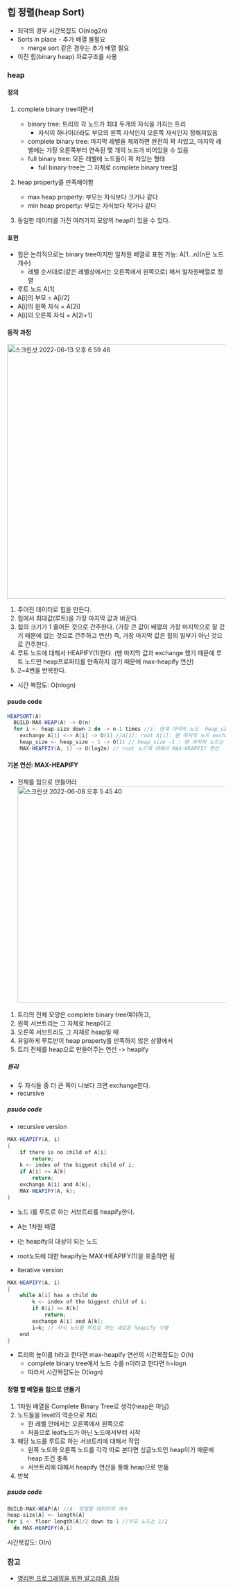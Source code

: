 ## 힙 정렬(heap Sort)

- 최악의 경우 시간복잡도 O(nlog2n)
- Sorts in place - 추가 배열 불필요
  - merge sort 같은 경우는 추가 배열 필요
- 이진 힙(binary heap) 자료구조를 사용

### heap

#### 정의

1. complete binary tree이면서

   - binary tree: 트리의 각 노드가 최대 두개의 자식을 가지는 트리
     - 자식이 하나이더라도 부모의 왼쪽 자식인지 오른쪽 자식인지 정해져있음
   - complete binary tree: 마지막 레벨을 제외하면 완전히 꽉 차있고, 마지막 레벨에는 가장 오른쪽부터 연속된 몇 개의 노드가 비어있을 수 있음
   - full binary tree: 모든 레벨에 노드들이 꽉 차있는 형태
     - full binary tree는 그 자체로 complete binary tree임

2. heap property를 만족해야함
   - max heap property: 부모는 자식보다 크거나 같다
   - min heap property: 부모는 자식보다 작거나 같다
3. 동일한 데이터를 가진 여러가지 모양의 heap이 있을 수 있다.

#### 표현

- 힙은 논리적으로는 binary tree이지만 일차원 배열로 표현 가능: A[1...n](n은 노드 개수)
  - 레벨 순서대로(같은 레벨상에서는 오른쪽에서 왼쪽으로) 해서 일차원배열로 정렬
- 루트 노드 A[1]
- A[i]의 부모 = A[i/2]
- A[i]의 왼쪽 자식 = A[2i]
- A[i]의 오른쪽 자식 = A[2i+1]

#### 동작 과정

<img width="586" alt="스크린샷 2022-06-13 오후 6 59 46" src="https://user-images.githubusercontent.com/52994378/173329662-e8d6a1c0-144c-4d67-ad0a-859b7d9ec256.png">

1. 주어진 데이터로 힙을 만든다.
2. 힙에서 최대값(루트)을 가장 마지막 값과 바꾼다.
3. 힙의 크기가 1 줄어든 것으로 간주한다. (가장 큰 값이 배열의 가장 마지막으로 잘 갔기 때문에 없는 것으로 간주하고 연산) 즉, 가장 마지막 값은 힙의 일부가 아닌 것으로 간주한다.
4. 루트 노드에 대해서 HEAPIFY(1)한다. (맨 마지막 값과 exchange 했기 때문에 루트 노드만 heap프로퍼티를 만족하지 않기 때문에 max-heapify 연산)
5. 2~4번을 반복한다.

- 시간 복잡도: O(nlogn)

#### psudo code

```java
HEAPSORT(A)
  BUILD-MAX-HEAP(A) -> O(n)
  for i <- heap-size down 2 do -> n-1 times //i: 현재 마지막 노드  heap_size: n
    exchange A[1] <-> A[i] -> O(1) //A[1]: root A[i]: 맨 마지막 노드 exchange
    heap_size <- heap_size - 1 -> O(1) // heap_size -1 : 맨 마지막 노드는 힙의 일부가 아님
    MAX-HEAPFIY(A, 1) -> O(log2n) // root 노드에 대해서 MAX-HEAPFIY 연산
```

#### 기본 연산: MAX-HEAPIFY

- 전체를 힙으로 만들어라
  <img width="499" alt="스크린샷 2022-06-08 오후 5 45 40" src="https://user-images.githubusercontent.com/52994378/172573633-51226024-96c4-49bb-8af3-9098eacdfe7c.png">

1. 트리의 전체 모양은 complete binary tree여야하고,
2. 왼쪽 서브트리는 그 자체로 heap이고
3. 오른쪽 서브트리도 그 자체로 heap일 때
4. 유일하게 루트만이 heap property를 만족하지 않은 상황에서
5. 트리 전체를 heap으로 만들어주는 연산 -> heapify

##### 원리

- 두 자식들 중 더 큰 쪽이 나보다 크면 exchange한다.
- recursive

##### psudo code

- recursive version

```java
MAX-HEAPIFY(A, i)
{
    if there is no child of A[i]
        return;
    k <- index of the biggest child of i;
    if A[i] >= A[k]
        return;
    exchange A[i] and A[k];
    MAX-HEAPIFY(A, k);
}
```

- 노드 i를 루트로 하는 서브트리를 heapify한다.
- A는 1차원 배열
- i는 heapify의 대상이 되는 노드
- root노드에 대한 heapify는 MAX-HEAPIFY(1)을 호출하면 됨

- iterative version

```java
MAX-HEAPIFY(A, i)
{
    while A[i] has a child do
        k <- index of the biggest child of i;
        if A[i] >= A[k]
            return;
        exchange A[i] and A[k];
        i=k; // 자식 노드를 루트로 하는 새로운 heapify 수행
    end
}
```

- 트리의 높이를 h라고 한다면 max-heapify 연산의 시간복잡도는 O(h)
  - complete binary tree에서 노드 수를 n이라고 한다면 h=logn
  - 따라서 시간복잡도는 O(logn)

#### 정렬 할 배열을 힙으로 만들기

1. 1차원 배열을 Complete Binary Tree로 생각(heap은 아님)
2. 노드들을 level의 역순으로 처리
   - 한 레벨 안에서는 오른쪽에서 왼쪽으로
   - 처음으로 leaf노드가 아닌 노드에서부터 시작
3. 해당 노드를 루트로 하는 서브트리에 대해서 작업
   - 왼쪽 노드와 오른쪽 노드를 각각 따로 본다면 싱글노드인 heap이기 때문에 heap 조건 충족
   - 서브트리에 대해서 heapify 연산을 통해 heap으로 만듦
4. 반복

##### psudo code

```java
BUILD-MAX-HEAP(A) //A: 정렬할 데이터의 개수
heap-size[A] <- length[A]
for i <- floor length[A]/2 down to 1 //부모 노드는 1/2
  do MAX-HEAPIFY(A,i)
```

시간복잡도: O(n)

### 참고

- [영리한 프로그래밍을 위한 알고리즘 강좌](https://www.inflearn.com/course/%EC%95%8C%EA%B3%A0%EB%A6%AC%EC%A6%98-%EA%B0%95%EC%A2%8C)
